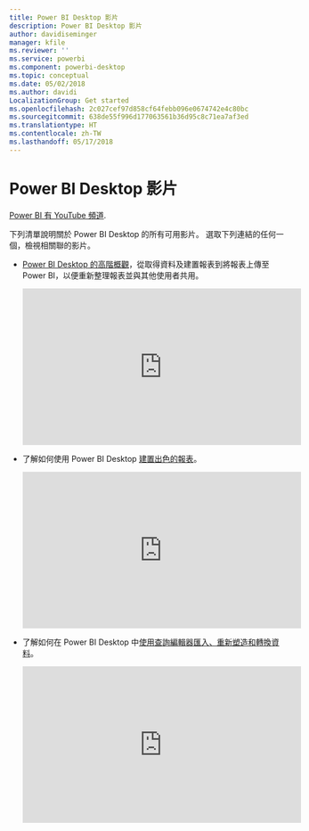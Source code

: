 ```yaml
---
title: Power BI Desktop 影片
description: Power BI Desktop 影片
author: davidiseminger
manager: kfile
ms.reviewer: ''
ms.service: powerbi
ms.component: powerbi-desktop
ms.topic: conceptual
ms.date: 05/02/2018
ms.author: davidi
LocalizationGroup: Get started
ms.openlocfilehash: 2c027cef97d858cf64febb096e0674742e4c80bc
ms.sourcegitcommit: 638de55f996d177063561b36d95c8c71ea7af3ed
ms.translationtype: HT
ms.contentlocale: zh-TW
ms.lasthandoff: 05/17/2018
---
```

# <a name="power-bi-desktop-videos"></a>Power BI Desktop 影片
[Power BI 有 YouTube 頻道](http://www.youtube.com/playlist?list=PL1N57mwBHtN2q1WbU5O29rrn_A0lkVv9p).

下列清單說明關於 Power BI Desktop 的所有可用影片。 選取下列連結的任何一個，檢視相關聯的影片。

- [Power BI Desktop 的高階概觀](https://www.youtube.com/watch?v=Qgam9M8I0xA)，從取得資料及建置報表到將報表上傳至 Power BI，以便重新整理報表並與其他使用者共用。  
  
  <iframe width="500" height="281" src="https://www.youtube.com/embed/Qgam9M8I0xA" frameborder="0" allowfullscreen></iframe> 
  
- 了解如何使用 Power BI Desktop [建置出色的報表](https://www.youtube.com/watch?v=ByIUx-HmQbw)。
  
  <iframe width="500" height="281" src="https://www.youtube.com/embed/IMAsitQ2cAc" frameborder="0" allowfullscreen></iframe>  
  
- 了解如何在 Power BI Desktop 中[使用查詢編輯器匯入、重新塑造和轉換資料](https://www.youtube.com/watch?v=ByIUx-HmQbw)。
  
  <iframe width="500" height="281" src="https://www.youtube.com/embed/ByIUx-HmQbw" frameborder="0" allowfullscreen></iframe>

